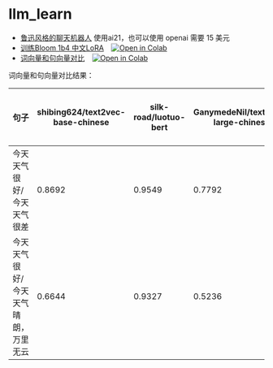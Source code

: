 # llm_learn
- [鲁迅风格的聊天机器人](luxun_style.py) 使用ai21，也可以使用 openai 需要 15 美元
- [训练Bloom 1b4 中文LoRA](notebook/bloom_1b4_zh_lora.ipynb) &ensp; [![Open in Colab](https://colab.research.google.com/assets/colab-badge.svg)](https://colab.research.google.com/drive/1CuE-Wukxmib5KjnfY0c3GI223aLnsVBY?usp=sharing)
- [词向量和句向量对比](notebook/词向量和句向量.ipynb) &ensp; [![Open in Colab](https://colab.research.google.com/assets/colab-badge.svg)](https://colab.research.google.com/drive/1ltEV9dgB-BqdzIdisqYgEvrlv1_iwWQi?usp=sharing)




词向量和句向量对比结果：

| 句子                                | shibing624/text2vec-base-chinese | silk-road/luotuo-bert | GanymedeNil/text2vec-large-chinese | sentence-transformers/paraphrase-multilingual-MinilM-L12-v2 | w2v-light-tencent-chinese | 手工w2v-light-tencent-chinese | text-embedding-ada-002 | text-similarity-davinci-001 | text-search-ada-doc-001 | Llama  |
| ----------------------------------- | -------------------------------- | --------------------- | ---------------------------------- | ----------------------------------------------------------- | ------------------------- | ----------------------------- | ---------------------- | --------------------------- | ----------------------- | ------ |
| 今天天气很好/今天天气很差           | 0.8692                           | 0.9549                | 0.7792                             | 0.3938                                                      | 0.9778                    | 0.9204                        | 0.9297                 | 0.864                       | 0.9744                  | 0.8367 |
| 今天天气很好/今天天气晴朗，万里无云 | 0.6644                           | 0.9327                | 0.5236                             | 0.7946                                                      | 0.9019                    | 0.7687                        | 0.9159                 | 0.905                       | 0.8902                  | 0.5833 |
